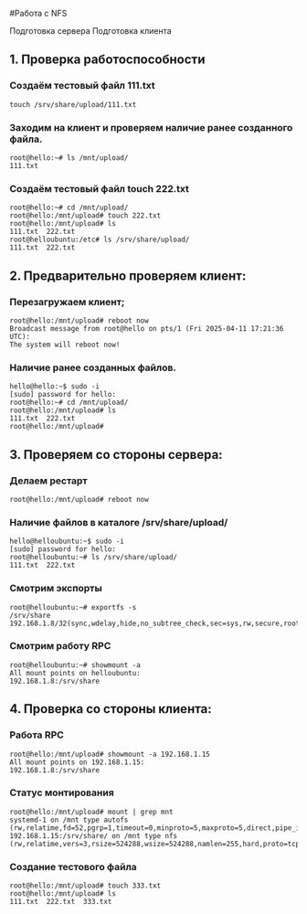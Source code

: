 #Работа с NFS 

Подготовка сервера
Подготовка клиента 

## 1. Проверка работоспособности 
### Создаём тестовый файл 111.txt
```
touch /srv/share/upload/111.txt
```
### Заходим на клиент и проверяем наличие ранее созданного файла.
```
root@hello:~# ls /mnt/upload/
111.txt
```
### Создаём тестовый файл touch 222.txt 
```
root@hello:~# cd /mnt/upload/
root@hello:/mnt/upload# touch 222.txt
root@hello:/mnt/upload# ls
111.txt  222.txt
root@helloubuntu:/etc# ls /srv/share/upload/
111.txt  222.txt
```
## 2. Предварительно проверяем клиент: 
### Перезагружаем клиент;
```
root@hello:/mnt/upload# reboot now
Broadcast message from root@hello on pts/1 (Fri 2025-04-11 17:21:36 UTC):
The system will reboot now!
```
### Наличие ранее созданных файлов.
```
hello@hello:~$ sudo -i
[sudo] password for hello:
root@hello:~# cd /mnt/upload/
root@hello:/mnt/upload# ls
111.txt  222.txt
root@hello:/mnt/upload#
```
## 3. Проверяем со стороны сервера: 
### Делаем рестарт
```
root@hello:/mnt/upload# reboot now
```
### Наличие файлов в каталоге /srv/share/upload/
```
hello@helloubuntu:~$ sudo -i
[sudo] password for hello:
root@helloubuntu:~# ls /srv/share/upload/
111.txt  222.txt
```
### Смотрим экспорты
```
root@helloubuntu:~# exportfs -s
/srv/share  192.168.1.8/32(sync,wdelay,hide,no_subtree_check,sec=sys,rw,secure,root_squash,no_all_squash)
```
### Смотрим работу RPC
```
root@helloubuntu:~# showmount -a
All mount points on helloubuntu:
192.168.1.8:/srv/share
```
## 4. Проверка со стороны клиента:
### Работа RPC
```
root@hello:/mnt/upload# showmount -a 192.168.1.15
All mount points on 192.168.1.15:
192.168.1.8:/srv/share
```

### Статус монтирования
```
root@hello:/mnt/upload# mount | grep mnt
systemd-1 on /mnt type autofs (rw,relatime,fd=52,pgrp=1,timeout=0,minproto=5,maxproto=5,direct,pipe_ino=3508)
192.168.1.15:/srv/share/ on /mnt type nfs (rw,relatime,vers=3,rsize=524288,wsize=524288,namlen=255,hard,proto=tcp,timeo=600,retrans=2,sec=sys,mountaddr=192.168.1.15,mountvers=3,mountport=38643,mountproto=udp,local_lock=none,addr=192.168.1.15)
```
### Создание тестового файла
```
root@hello:/mnt/upload# touch 333.txt
root@hello:/mnt/upload# ls
111.txt  222.txt  333.txt
```
